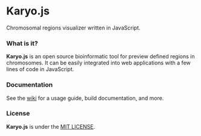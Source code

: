 # Karyo.js

Chromosomal regions visualizer written in JavaScript.

### What is it?

**Karyo.js** is an open source bioinformatic tool for preview defined regions in chromosomes. It can be easily integrated into web applications with a few lines of code in JavaScript.

### Documentation

See the [wiki](./wiki) for a usage guide, build documentation, and more.


### License

**Karyo.js** is under the [MIT LICENSE](LICENSE).
